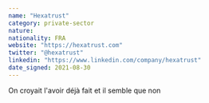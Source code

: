 ```yaml
---
name: "Hexatrust"
category: private-sector
nature:
nationality: FRA
website: "https://hexatrust.com"
twitter: "@hexatrust"
linkedin: "https://www.linkedin.com/company/hexatrust"
date_signed: 2021-08-30
---
```

On croyait l'avoir déjà fait et il semble que non
